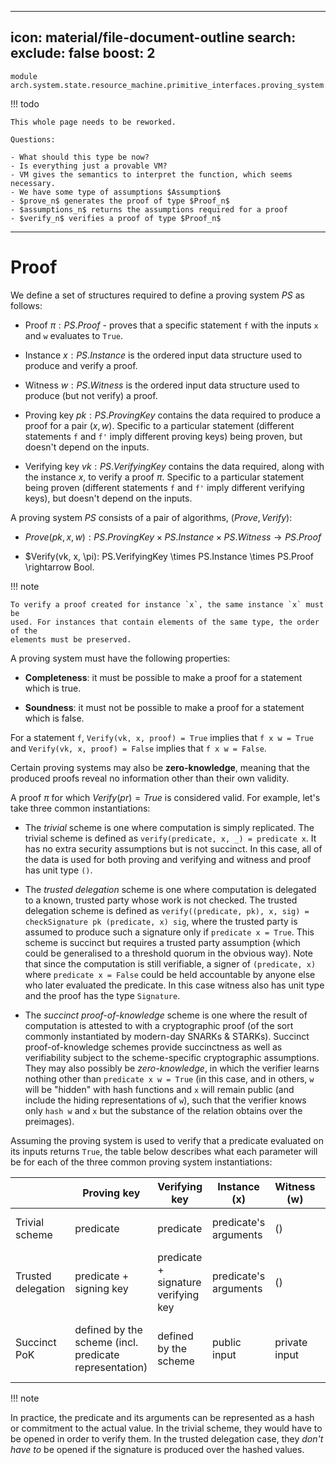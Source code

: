 
---
icon: material/file-document-outline
search:
  exclude: false
  boost: 2
---

```juvix
module arch.system.state.resource_machine.primitive_interfaces.proving_system.proof;
```

!!! todo

    This whole page needs to be reworked.

    Questions:

    - What should this type be now?
    - Is everything just a provable VM?
    - VM gives the semantics to interpret the function, which seems necessary.
    - We have some type of assumptions $Assumption$
    - $prove_n$ generates the proof of type $Proof_n$
    - $assumptions_n$ returns the assumptions required for a proof
    - $verify_n$ verifies a proof of type $Proof_n$

---

# Proof


We define a set of structures required to define a proving system $PS$ as follows:

- Proof $\pi: PS.Proof$ - proves that a specific statement `f` with the inputs
`x` and `w` evaluates to `True`.

- Instance $x: PS.Instance$ is the ordered input data structure used to produce
and verify a proof.

- Witness $w: PS.Witness$ is the ordered input data structure used to produce
(but not verify) a proof.

- Proving key $pk: PS.ProvingKey$ contains the data required to produce a proof
for a pair $(x, w)$. Specific to a particular statement (different statements
`f` and `f'` imply different proving keys) being proven, but doesn't depend on
the inputs.

- Verifying key $vk: PS.VerifyingKey$ contains the data required, along with the
instance $x$, to verify a proof $\pi$. Specific to a particular statement being
proven (different statements `f` and `f'` imply different verifying keys), but
doesn't depend on the inputs.


A proving system $PS$ consists of a pair of algorithms, $(Prove, Verify)$:

- $Prove(pk, x, w): PS.ProvingKey \times PS.Instance \times PS.Witness
\rightarrow PS.Proof$

- $Verify(vk, x, \pi): PS.VerifyingKey \times PS.Instance \times PS.Proof
\rightarrow Bool.

!!! note

    To verify a proof created for instance `x`, the same instance `x` must be
    used. For instances that contain elements of the same type, the order of the
    elements must be preserved.

A proving system must have the following properties:

- **Completeness**: it must be possible to make a proof for a statement which is
true.

- **Soundness**: it must not be possible to make a proof for a statement which
is false.

For a statement `f`, `Verify(vk, x, proof) = True` implies that `f x w = True`
and `Verify(vk, x, proof) = False` implies that `f x w = False`.

Certain proving systems may also be **zero-knowledge**, meaning that the
produced proofs reveal no information other than their own validity.


A proof $\pi$ for which $Verify(pr) = True$ is considered valid.
For example, let's take three common instantiations:

- The _trivial_ scheme is one where computation is simply replicated. The
  trivial scheme is defined as `verify(predicate, x, _) = predicate x`. It has
  no extra security assumptions but is not succinct. In this case, all of the
  data is used for both proving and verifying and witness and proof has unit
  type `()`.

- The _trusted delegation_ scheme is one where computation is delegated to a
  known, trusted party whose work is not checked. The trusted delegation scheme
  is defined as `verify((predicate, pk), x, sig) = checkSignature pk (predicate,
  x) sig`, where the trusted party is assumed to produce such a signature only
  if `predicate x = True`. This scheme is succinct but requires a trusted party
  assumption (which could be generalised to a threshold quorum in the obvious
  way). Note that since the computation is still verifiable, a signer of
  `(predicate, x)` where `predicate x = False` could be held accountable by
  anyone else who later evaluated the predicate. In this case witness also has
  unit type and the proof has the type `Signature`.

- The _succinct proof-of-knowledge_ scheme is one where the result of
computation is attested to with a cryptographic proof (of the sort commonly
instantiated by modern-day SNARKs & STARKs). Succinct proof-of-knowledge schemes
provide succinctness as well as verifiability subject to the scheme-specific
cryptographic assumptions. They may also possibly be _zero-knowledge_, in which
the verifier learns nothing other than `predicate x w = True` (in this case, and
in others, `w` will be "hidden" with hash functions and `x` will remain public
(and include the hiding representations of `w`), such that the verifier knows
only `hash w` and `x` but the substance of the relation obtains over the
preimages).

Assuming the proving system is used to verify that a predicate evaluated on its
inputs returns `True`, the table below describes what each parameter will be for
each of the three common proving system instantiations:

||Proving key|Verifying key|Instance (x)|Witness (w)|Proof|Properties|
|-|-|-|-|-|-|-|
|Trivial scheme|predicate|predicate|predicate's arguments|()|()|transparent, not succinct|
|Trusted delegation|predicate + signing key|predicate + signature verifying key|predicate's arguments|()|signature|succinct, trusted, verifiable|
|Succinct PoK|defined by the scheme (incl. predicate representation)|defined by the scheme|public input|private input|defined by the scheme|succinct, verifiable, possibly zero knowledge|

!!! note

In practice, the predicate and its arguments can be represented as a hash or commitment to the actual value. In the trivial scheme, they would have to be opened in order to verify them. In the trusted delegation case, they *don't have to* be opened if the signature is produced over the hashed values.